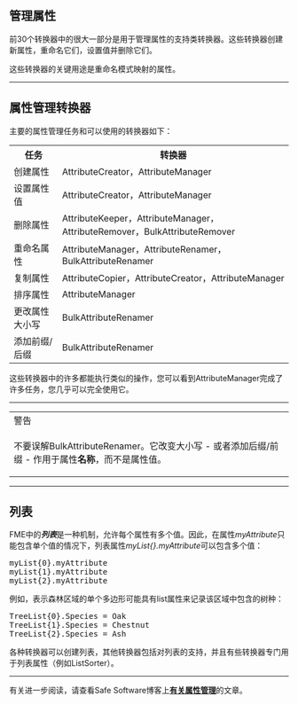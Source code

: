   <div id="readme" class="readme blob instapaper_body">
    <article class="markdown-body entry-content" itemprop="text"><h1><a id="user-content-managing-attributes" class="anchor" aria-hidden="true" href="https://github.com/safesoftware/FMETraining/blob/Desktop-Basic-2018/DesktopBasic4Transformers/4.05.ManagingAttributes.md#managing-attributes"></a><font style="vertical-align: inherit;"><font style="vertical-align: inherit;">管理属性</font></font></h1>
<p><font style="vertical-align: inherit;"><font style="vertical-align: inherit;">前30个转换器中的很大一部分是用于管理属性的支持类转换器。</font><font style="vertical-align: inherit;">这些转换器创建新属性，重命名它们，设置值并删除它们。</font></font></p>
<p><font style="vertical-align: inherit;"><font style="vertical-align: inherit;">这些转换器的关键用途是重命名模式映射的属性。</font></font></p>
<hr>
<h2><a id="user-content-attribute-managing-transformers" class="anchor" aria-hidden="true" href="https://github.com/safesoftware/FMETraining/blob/Desktop-Basic-2018/DesktopBasic4Transformers/4.05.ManagingAttributes.md#attribute-managing-transformers"></a><font style="vertical-align: inherit;"><font style="vertical-align: inherit;">属性管理转换器</font></font></h2>
<p><font style="vertical-align: inherit;"><font style="vertical-align: inherit;">主要的属性管理任务和可以使用的转换器如下：</font></font></p>
<table>
<tbody><tr>
<th><font style="vertical-align: inherit;"><font style="vertical-align: inherit;">
任务</font></font></th>
<th><font style="vertical-align: inherit;"><font style="vertical-align: inherit;">
转换器</font></font></th>
</tr>
<tr><td><font style="vertical-align: inherit;"><font style="vertical-align: inherit;">创建属性</font></font></td><td><font style="vertical-align: inherit;"><font style="vertical-align: inherit;">AttributeCreator，AttributeManager</font></font></td></tr>
<tr><td><font style="vertical-align: inherit;"><font style="vertical-align: inherit;">设置属性值</font></font></td><td><font style="vertical-align: inherit;"><font style="vertical-align: inherit;">AttributeCreator，AttributeManager</font></font></td></tr>
<tr><td><font style="vertical-align: inherit;"><font style="vertical-align: inherit;">删除属性</font></font></td><td><font style="vertical-align: inherit;"><font style="vertical-align: inherit;">AttributeKeeper，AttributeManager，AttributeRemover，BulkAttributeRemover</font></font></td></tr>
<tr><td><font style="vertical-align: inherit;"><font style="vertical-align: inherit;">重命名属性</font></font></td><td><font style="vertical-align: inherit;"><font style="vertical-align: inherit;">AttributeManager，AttributeRenamer，BulkAttributeRenamer</font></font></td></tr>
<tr><td><font style="vertical-align: inherit;"><font style="vertical-align: inherit;">复制属性</font></font></td><td><font style="vertical-align: inherit;"><font style="vertical-align: inherit;">AttributeCopier，AttributeCreator，AttributeManager</font></font></td></tr>
<tr><td><font style="vertical-align: inherit;"><font style="vertical-align: inherit;">排序属性</font></font></td><td><font style="vertical-align: inherit;"><font style="vertical-align: inherit;">AttributeManager</font></font></td></tr>
<tr><td><font style="vertical-align: inherit;"><font style="vertical-align: inherit;">更改属性大小写</font></font></td><td><font style="vertical-align: inherit;"><font style="vertical-align: inherit;">BulkAttributeRenamer</font></font></td></tr>
<tr><td><font style="vertical-align: inherit;"><font style="vertical-align: inherit;">添加前缀/后缀</font></font></td><td><font style="vertical-align: inherit;"><font style="vertical-align: inherit;">BulkAttributeRenamer</font></font></td></tr>
</tbody></table>
<p><font style="vertical-align: inherit;"><font style="vertical-align: inherit;">这些转换器中的许多都能执行类似的操作，您可以看到AttributeManager完成了许多任务，您几乎可以完全使用它。</font></font></p>
<hr>

<table>
<tbody><tr>
<td>
<i></i><font style="vertical-align: inherit;"><font style="vertical-align: inherit;">
警告
</font></font></td>
</tr>
<tr>
<td><font style="vertical-align: inherit;"><font style="vertical-align: inherit;">

不要误解BulkAttributeRenamer。</font><font style="vertical-align: inherit;">它改变大小写 - 或者添加后缀/前缀 - 作用于属性</font></font><strong><font style="vertical-align: inherit;"><font style="vertical-align: inherit;">名称</font></font></strong><font style="vertical-align: inherit;"><font style="vertical-align: inherit;">，而不是属性值。

</font></font></td>
</tr>
</tbody></table>
<hr>
<h2><a id="user-content-lists" class="anchor" aria-hidden="true" href="https://github.com/safesoftware/FMETraining/blob/Desktop-Basic-2018/DesktopBasic4Transformers/4.05.ManagingAttributes.md#lists"></a><font style="vertical-align: inherit;"><font style="vertical-align: inherit;">列表</font></font></h2>
<p><font style="vertical-align: inherit;"><font style="vertical-align: inherit;">FME中的</font></font><em><strong><font style="vertical-align: inherit;"><font style="vertical-align: inherit;">列表</font></font></strong></em><font style="vertical-align: inherit;"><font style="vertical-align: inherit;">是一种机制，允许每个属性有多个值。</font><font style="vertical-align: inherit;">因此，在属性</font></font><em><font style="vertical-align: inherit;"><font style="vertical-align: inherit;">myAttribute</font></font></em><font style="vertical-align: inherit;"><font style="vertical-align: inherit;">只能包含单个值的情况下，列表属性</font></font><em><font style="vertical-align: inherit;"><font style="vertical-align: inherit;">myList{}.myAttribute</font></font></em><font style="vertical-align: inherit;"><font style="vertical-align: inherit;">可以包含多个值：</font></font></p>
<pre><font style="vertical-align: inherit;"><font style="vertical-align: inherit;">myList{0}.myAttribute</font></font><font></font><font style="vertical-align: inherit;"><font style="vertical-align: inherit;">
myList{1}.myAttribute</font></font><font></font><font style="vertical-align: inherit;"><font style="vertical-align: inherit;">
myList{2}.myAttribute</font></font><font></font>
</pre>
<p><font style="vertical-align: inherit;"><font style="vertical-align: inherit;">例如，表示森林区域的单个多边形可能具有list属性来记录该区域中包含的树种：</font></font></p>
<pre><font style="vertical-align: inherit;"><font style="vertical-align: inherit;">TreeList{0}.Species = Oak</font></font><font></font><font style="vertical-align: inherit;"><font style="vertical-align: inherit;">
TreeList{1}.Species = Chestnut</font></font><font></font><font style="vertical-align: inherit;"><font style="vertical-align: inherit;">
TreeList{2}.Species = Ash</font></font><font></font>
</pre>
<p><font style="vertical-align: inherit;"><font style="vertical-align: inherit;">各种转换器可以创建列表，其他转换器包括对列表的支持，并且有些转换器专门用于列表属性（例如ListSorter）。</font></font></p>
<hr>
<p><font style="vertical-align: inherit;"><font style="vertical-align: inherit;">有关进一步阅读，请查看</font><font style="vertical-align: inherit;">Safe Software博客上</font></font><strong><a href="https://blog.safe.com/2015/11/fmeevangelist141/" rel="nofollow"><font style="vertical-align: inherit;"><font style="vertical-align: inherit;">有关属性管理</font></font></a></strong><font style="vertical-align: inherit;"><font style="vertical-align: inherit;">的文章。</font></font></p>
</article>
  </div>
